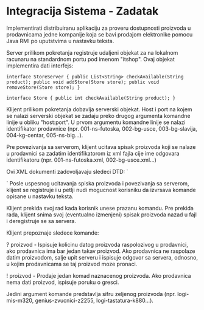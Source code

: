 Integracija Sistema - Zadatak
=============================

Implementirati distribuiranu aplikaciju za proveru dostupnosti proizvoda u
prodavnicama jedne kompanije koja se bavi prodajom elektronike pomocu Java
RMI po uputstvima u nastavku teksta.

Server prilikom pokretanja registruje udaljeni objekat za na lokalnom racunaru
na standardnom portu pod imenom "itshop". Ovaj objekat implementira dati
interfejs:

`
interface StoreServer {
	public List<String> checkAvailable(String product);
	public void addStore(Store store);
	public void removeStore(Store store);
}
`

`
interface Store {
	public int checkAvailable(String product);
}
`

Klijent prilikom pokretanja dobavlja serverski objekat. Host i port na kojem se
nalazi serverski objekat se zadaju preko drugog argumenta komandne linije u
obliku "host:port". U prvom argumentu komandne linije se nalazi identifikator
prodavnice (npr. 001-ns-futoska, 002-bg-usce, 003-bg-slavija, 004-kg-centar,
005-ns-big...).

Pre povezivanja sa serverom, klijent ucitava spisak proizvoda koji se nalaze u
prodavnici sa zadatim identifikatorom iz xml fajla cije ime odgovara
identifikatoru (npr. 001-ns-futoska.xml, 002-bg-usce.xml...)

Ovi XML dokumenti zadovoljavaju sledeci DTD:
`
<!--ELEMENT magacin (proizvod*) -->
<!--ELEMENT proizvod (#PCDATA) -->
<!--ATTLIST proizvod kolicina CDATA #REQUIRED-->
`
Posle uspesnog ucitavanja spiska proizvoda i povezivanja sa serverom, klijent
se registruje i u petlji nudi mogucnost korisniku da izvrsava komande opisane
u nastavku teksta.

Klijent prekida svoj rad kada korisnik unese prazanu komandu. Pre prekida rada,
klijent snima svoj (eventualno izmenjeni) spisak proizvoda nazad u fajl i
deregistruje se sa servera.

Klijent prepoznaje sledece komande:

  ? proizvod - Ispisuje kolicinu datog proizvoda raspolozivog u prodavnici, ako
               prodavnica ima bar jedan takav proizvod. Ako prodavnica ne
               raspolaze datim proizvodom, salje upit serveru i ispisuje
               odgovor sa servera, odnosno, u kojim prodavnicama se taj
               proizvod moze pronaci.

  ! proizvod - Prodaje jedan komad naznacenog proizvoda. Ako prodavnica nema
               dati proizvod, ispisuje poruku o gresci.

Jedini argument komande predstavlja sifru zeljenog proizvoda (npr. logi-mis-m320,
genius-zvucnici-z2255, logi-tastatura-k880...).
